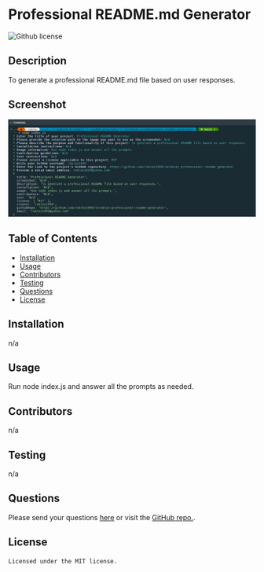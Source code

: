 # Professional README.md Generator 
![Github license](https://img.shields.io/badge/license-MIT-brightgreen)
## Description
To generate a professional README.md file based on user responses.
## Screenshot
![website-screenshot](./assets/images/terminal-screenshot.jpg)
## Table of Contents
* [Installation](#installation)
* [Usage](#usage)
* [Contributors](#contributors)
* [Testing](#testing)
* [Questions](#questions)
* [License](#license)
## Installation
n/a
## Usage
Run node index.js and answer all the prompts as needed.
## Contributors
n/a
## Testing
n/a
## Questions
Please send your questions [here](mailto:robles1999@yahoo.com?subject=[GitHub]%20README%20Generator) or visit the [GitHub repo.](https://github.com/robles1999/lerobles-professional-readme-generator).
## License
    Licensed under the MIT license.
    
